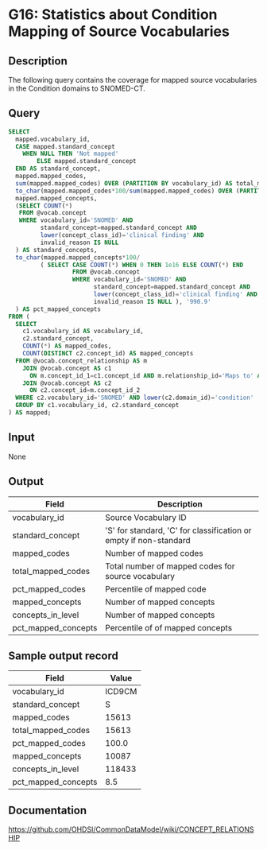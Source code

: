 <!---
Group:general
Name:G16 Statistics about Condition Mapping of Source Vocabularies
Author:Patrick Ryan
CDM Version: 5.0
-->

# G16: Statistics about Condition Mapping of Source Vocabularies

## Description
The following query contains the coverage for mapped source vocabularies in the Condition domains to SNOMED-CT.

## Query
```sql
SELECT
  mapped.vocabulary_id,
  CASE mapped.standard_concept
    WHEN NULL THEN 'Not mapped'
        ELSE mapped.standard_concept
  END AS standard_concept,
  mapped.mapped_codes,
  sum(mapped.mapped_codes) OVER (PARTITION BY vocabulary_id) AS total_mapped_codes,
  to_char(mapped.mapped_codes*100/sum(mapped.mapped_codes) OVER (PARTITION BY vocabulary_id), '990.9') AS pct_mapped_codes,
  mapped.mapped_concepts,
  (SELECT COUNT(*)
   FROM @vocab.concept
   WHERE vocabulary_id='SNOMED' AND
         standard_concept=mapped.standard_concept AND
         lower(concept_class_id)='clinical finding' AND
         invalid_reason IS NULL
  ) AS standard_concepts,
  to_char(mapped.mapped_concepts*100/
         ( SELECT CASE COUNT(*) WHEN 0 THEN 1e16 ELSE COUNT(*) END
                  FROM @vocab.concept
                  WHERE vocabulary_id='SNOMED' AND
                        standard_concept=mapped.standard_concept AND
                        lower(concept_class_id)='clinical finding' AND
                        invalid_reason IS NULL ), '990.9'
  ) AS pct_mapped_concepts
FROM (
  SELECT
    c1.vocabulary_id AS vocabulary_id,
    c2.standard_concept,
    COUNT(*) AS mapped_codes,
    COUNT(DISTINCT c2.concept_id) AS mapped_concepts
  FROM @vocab.concept_relationship AS m
    JOIN @vocab.concept AS c1 
      ON m.concept_id_1=c1.concept_id AND m.relationship_id='Maps to' AND m.invalid_reason IS NULL
    JOIN @vocab.concept AS c2 
      ON c2.concept_id=m.concept_id_2
  WHERE c2.vocabulary_id='SNOMED' AND lower(c2.domain_id)='condition'
  GROUP BY c1.vocabulary_id, c2.standard_concept
) AS mapped;
```

## Input

None

## Output

|  Field |  Description |
| --- | --- |
|  vocabulary_id |  Source Vocabulary ID |
|  standard_concept |  'S' for standard, 'C' for classification or empty if non-standard |
|  mapped_codes |  Number of mapped codes |
|  total_mapped_codes |  Total number of mapped codes for source vocabulary |
|  pct_mapped_codes |  Percentile of mapped code  |
|  mapped_concepts |  Number of mapped concepts  |
|  concepts_in_level |  Number of mapped concepts  |
|  pct_mapped_concepts |  Percentile of of mapped concepts |

## Sample output record

| Field |  Value |
| --- | --- |
|  vocabulary_id |  ICD9CM |
|  standard_concept |  S |
|  mapped_codes |  15613 |
|  total_mapped_codes |  15613 |
|  pct_mapped_codes |   100.0 |
|  mapped_concepts |  10087 |
|  concepts_in_level |  118433 |
|  pct_mapped_concepts |     8.5 |

## Documentation
https://github.com/OHDSI/CommonDataModel/wiki/CONCEPT_RELATIONSHIP
